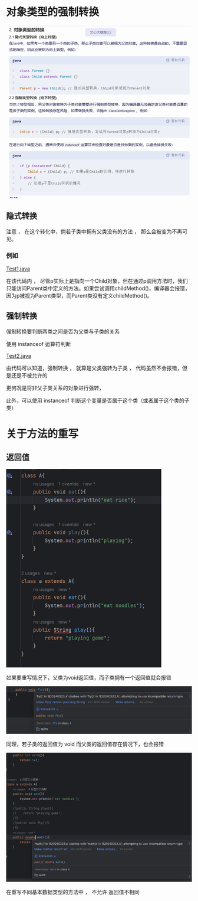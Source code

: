 # 对象类型的强制转换

![img.png](img.png)

## 隐式转换

注意 ， 在这个转化中，倘若子类中拥有父类没有的方法 ， 那么会被变为不再可见。

### 例如

[Test1.java](Test1.java)

在该代码内 ， 尽管p实际上是指向一个Child对象，但在通过p调用方法时，我们只能访问Parent类中定义的方法。如果尝试调用childMethod()，编译器会报错，因为p被视为Parent类型，而Parent类没有定义childMethod()。


## 强制转换

强制转换要判断两类之间是否为父类与子类的关系

使用 instanceof 运算符判断

[Test2.java](Test2.java)

由代码可以知道，强制转换 ， 就算是父类强转为子类 ， 代码虽然不会报错，但是还是不被允许的

更何况是将非父子类关系的对象进行强转，

此外，可以使用 instanceof 判断这个变量是否属于这个类（或者属于这个类的子类）

# 关于方法的重写

## 返回值

![img_1.png](img_1.png)

如果要重写情况下，父类为void返回值，而子类拥有一个返回值就会报错

![img_2.png](img_2.png)

同理，若子类的返回值为 void 而父类的返回值存在情况下，也会报错

![img_3.png](img_3.png)

在重写不同基本数据类型的方法中 ， 不允许 返回值不相同


